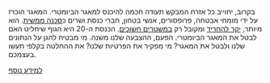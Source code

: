 <p>בקרוב, יחוייב כל אזרח המבקש תעודה חכמה להיכנס  למאגר הביומטרי. המאגר הוכרז
על ידי מומחי אבטחה, פרופסורים, אנשי בטחון, חברי כנסת ושרים 
כ<a href="http://m.no2bio.org/post-letters-to-knesset.html" target="_blank">סכנה ממשית</a>.
הוא מיותר,
<a href="http://m.no2bio.org/post-costs.html" target="_blank">יקר להחריד</a>
ומקובל רק
<a href="https://dubiousdod.org/biomap" target="_blank">במשטרים חשוכים</a>.
הכנסת ה-20 היא הגוף שיחליט האם לבטל את המאגר הביומטרי. הפעם, ההצבעה שלנו משנה. מי מבטיח <span class="yes">להגן על הנתונים שלנו</span> ולבטל את המאגר?
מי <span class="no">מפקיר את הפרטיות שלנו</span>? 
את ההחלטה בקלפי תעשו בעצמכם.</p>

<a href="http://no2bio.org/the-problem/" target="_blank">למידע נוסף</a>
